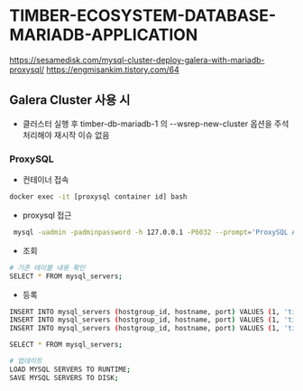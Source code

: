 # TIMBER-ECOSYSTEM-DATABASE-MARIADB-APPLICATION
https://sesamedisk.com/mysql-cluster-deploy-galera-with-mariadb-proxysql/
https://engmisankim.tistory.com/64

## Galera Cluster 사용 시
- 클러스터 실행 후 timber-db-mariadb-1 의 --wsrep-new-cluster 옵션을 주석처리해야 재시작 이슈 없음


### ProxySQL
- 컨테이너 접속
```Bash
docker exec -it [proxysql container id] bash
```

- proxysql 접근
```Bash
 mysql -uadmin -padminpassword -h 127.0.0.1 -P6032 --prompt='ProxySQL Admin> ' 
```

- 조회
```Bash
# 기존 테이블 내용 확인
SELECT * FROM mysql_servers; 
```

- 등록
```Bash
INSERT INTO mysql_servers (hostgroup_id, hostname, port) VALUES (1, 'timber-db-mariadb-1', 3306);
INSERT INTO mysql_servers (hostgroup_id, hostname, port) VALUES (1, 'timber-db-mariadb-2', 3306);
INSERT INTO mysql_servers (hostgroup_id, hostname, port) VALUES (1, 'timber-db-mariadb-3', 3306);

SELECT * FROM mysql_servers;

# 업데이트
LOAD MYSQL SERVERS TO RUNTIME;
SAVE MYSQL SERVERS TO DISK;
```
